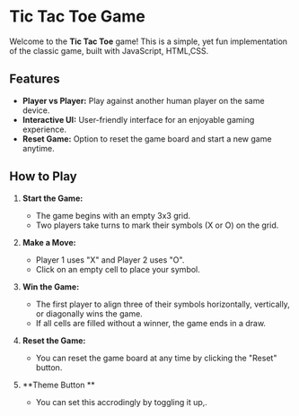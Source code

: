 # Tic Tac Toe Game

Welcome to the **Tic Tac Toe** game! This is a simple, yet fun implementation of the classic game, built with  JavaScript, HTML,CSS.

## Features

- **Player vs Player:** Play against another human player on the same device.
- **Interactive UI:** User-friendly interface for an enjoyable gaming experience.
- **Reset Game:** Option to reset the game board and start a new game anytime.

## How to Play

1. **Start the Game:** 
   - The game begins with an empty 3x3 grid.
   - Two players take turns to mark their symbols (X or O) on the grid.

2. **Make a Move:**
   - Player 1 uses "X" and Player 2 uses "O".
   - Click on an empty cell to place your symbol.

3. **Win the Game:**
   - The first player to align three of their symbols horizontally, vertically, or diagonally wins the game.
   - If all cells are filled without a winner, the game ends in a draw.

4. **Reset the Game:**
   - You can reset the game board at any time by clicking the "Reset" button.

5. **Theme Button **
   - You can set this accrodingly by toggling it up,.
